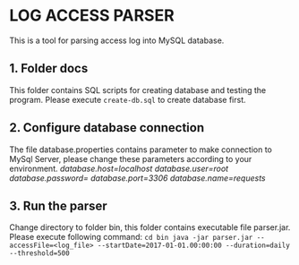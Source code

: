 # LOG ACCESS PARSER
This is a tool for parsing access log into MySQL database.

## 1. Folder docs
This folder contains SQL scripts for creating database and testing the program. Please execute `create-db.sql` to create database first.

## 2. Configure database connection
The file database.properties contains parameter to make connection to MySql Server, please change these parameters according to your environment.
    *database.host=localhost*
    *database.user=root*
    *database.password=*
    *database.port=3306*
    *database.name=requests*

## 3. Run the parser
Change directory to folder bin, this folder contains executable file parser.jar. Please execute following command:
    ```
    cd bin
    java -jar parser.jar --accessFile=<log_file> --startDate=2017-01-01.00:00:00 --duration=daily --threshold=500
    ```